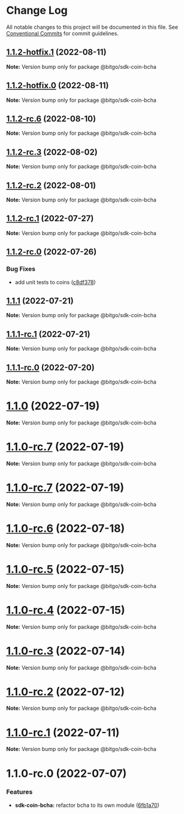 # Change Log

All notable changes to this project will be documented in this file.
See [Conventional Commits](https://conventionalcommits.org) for commit guidelines.

## [1.1.2-hotfix.1](https://github.com/BitGo/BitGoJS/compare/@bitgo/sdk-coin-bcha@1.1.2-hotfix.0...@bitgo/sdk-coin-bcha@1.1.2-hotfix.1) (2022-08-11)

**Note:** Version bump only for package @bitgo/sdk-coin-bcha





## [1.1.2-hotfix.0](https://github.com/BitGo/BitGoJS/compare/@bitgo/sdk-coin-bcha@1.1.2-rc.6...@bitgo/sdk-coin-bcha@1.1.2-hotfix.0) (2022-08-11)

**Note:** Version bump only for package @bitgo/sdk-coin-bcha





## [1.1.2-rc.6](https://github.com/BitGo/BitGoJS/compare/@bitgo/sdk-coin-bcha@1.1.2-rc.5...@bitgo/sdk-coin-bcha@1.1.2-rc.6) (2022-08-10)

**Note:** Version bump only for package @bitgo/sdk-coin-bcha





## [1.1.2-rc.3](https://github.com/BitGo/BitGoJS/compare/@bitgo/sdk-coin-bcha@1.1.2-rc.2...@bitgo/sdk-coin-bcha@1.1.2-rc.3) (2022-08-02)

**Note:** Version bump only for package @bitgo/sdk-coin-bcha





## [1.1.2-rc.2](https://github.com/BitGo/BitGoJS/compare/@bitgo/sdk-coin-bcha@1.1.2-rc.1...@bitgo/sdk-coin-bcha@1.1.2-rc.2) (2022-08-01)

**Note:** Version bump only for package @bitgo/sdk-coin-bcha





## [1.1.2-rc.1](https://github.com/BitGo/BitGoJS/compare/@bitgo/sdk-coin-bcha@1.1.2-rc.0...@bitgo/sdk-coin-bcha@1.1.2-rc.1) (2022-07-27)

**Note:** Version bump only for package @bitgo/sdk-coin-bcha





## [1.1.2-rc.0](https://github.com/BitGo/BitGoJS/compare/@bitgo/sdk-coin-bcha@1.1.1...@bitgo/sdk-coin-bcha@1.1.2-rc.0) (2022-07-26)


### Bug Fixes

* add unit tests to coins ([c8df378](https://github.com/BitGo/BitGoJS/commit/c8df378116dae2f67aaf7e9a6bfb98bf42f158d9))





## [1.1.1](https://github.com/BitGo/BitGoJS/compare/@bitgo/sdk-coin-bcha@1.1.1-rc.1...@bitgo/sdk-coin-bcha@1.1.1) (2022-07-21)

**Note:** Version bump only for package @bitgo/sdk-coin-bcha





## [1.1.1-rc.1](https://github.com/BitGo/BitGoJS/compare/@bitgo/sdk-coin-bcha@1.1.1-rc.0...@bitgo/sdk-coin-bcha@1.1.1-rc.1) (2022-07-21)

**Note:** Version bump only for package @bitgo/sdk-coin-bcha





## [1.1.1-rc.0](https://github.com/BitGo/BitGoJS/compare/@bitgo/sdk-coin-bcha@1.1.0...@bitgo/sdk-coin-bcha@1.1.1-rc.0) (2022-07-20)

**Note:** Version bump only for package @bitgo/sdk-coin-bcha





# [1.1.0](https://github.com/BitGo/BitGoJS/compare/@bitgo/sdk-coin-bcha@1.1.0-rc.7...@bitgo/sdk-coin-bcha@1.1.0) (2022-07-19)

**Note:** Version bump only for package @bitgo/sdk-coin-bcha





# [1.1.0-rc.7](https://github.com/BitGo/BitGoJS/compare/@bitgo/sdk-coin-bcha@1.1.0-rc.5...@bitgo/sdk-coin-bcha@1.1.0-rc.7) (2022-07-19)

**Note:** Version bump only for package @bitgo/sdk-coin-bcha

# [1.1.0-rc.7](https://github.com/BitGo/BitGoJS/compare/@bitgo/sdk-coin-bcha@1.1.0-rc.5...@bitgo/sdk-coin-bcha@1.1.0-rc.7) (2022-07-19)

**Note:** Version bump only for package @bitgo/sdk-coin-bcha

# [1.1.0-rc.6](https://github.com/BitGo/BitGoJS/compare/@bitgo/sdk-coin-bcha@1.1.0-rc.5...@bitgo/sdk-coin-bcha@1.1.0-rc.6) (2022-07-18)

**Note:** Version bump only for package @bitgo/sdk-coin-bcha

# [1.1.0-rc.5](https://github.com/BitGo/BitGoJS/compare/@bitgo/sdk-coin-bcha@1.1.0-rc.4...@bitgo/sdk-coin-bcha@1.1.0-rc.5) (2022-07-15)

**Note:** Version bump only for package @bitgo/sdk-coin-bcha

# [1.1.0-rc.4](https://github.com/BitGo/BitGoJS/compare/@bitgo/sdk-coin-bcha@1.1.0-rc.2...@bitgo/sdk-coin-bcha@1.1.0-rc.4) (2022-07-15)

**Note:** Version bump only for package @bitgo/sdk-coin-bcha

# [1.1.0-rc.3](https://github.com/BitGo/BitGoJS/compare/@bitgo/sdk-coin-bcha@1.1.0-rc.2...@bitgo/sdk-coin-bcha@1.1.0-rc.3) (2022-07-14)

**Note:** Version bump only for package @bitgo/sdk-coin-bcha

# [1.1.0-rc.2](https://github.com/BitGo/BitGoJS/compare/@bitgo/sdk-coin-bcha@1.1.0-rc.1...@bitgo/sdk-coin-bcha@1.1.0-rc.2) (2022-07-12)

**Note:** Version bump only for package @bitgo/sdk-coin-bcha

# [1.1.0-rc.1](https://github.com/BitGo/BitGoJS/compare/@bitgo/sdk-coin-bcha@1.1.0-rc.0...@bitgo/sdk-coin-bcha@1.1.0-rc.1) (2022-07-11)

**Note:** Version bump only for package @bitgo/sdk-coin-bcha

# 1.1.0-rc.0 (2022-07-07)

### Features

- **sdk-coin-bcha:** refactor bcha to its own module ([6fb1a70](https://github.com/BitGo/BitGoJS/commit/6fb1a704d2365cc7e212860a81dbd47b70f59d6f))
